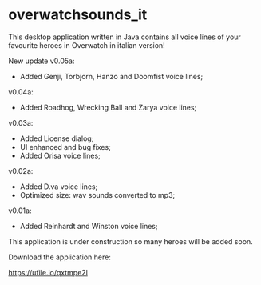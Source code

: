 # overwatchsounds_it
This desktop application written in Java contains all voice lines of your favourite heroes in Overwatch in italian version!

New update v0.05a:
- Added Genji, Torbjorn, Hanzo and Doomfist voice lines;

v0.04a:
- Added Roadhog, Wrecking Ball and Zarya voice lines;

v0.03a:
- Added License dialog;
- UI enhanced and bug fixes;
- Added Orisa voice lines;

v0.02a:
- Added D.va voice lines;
- Optimized size: wav sounds converted to mp3;


v0.01a:
- Added Reinhardt and Winston voice lines;

This application is under construction so many heroes will be added soon.

Download the application here:

https://ufile.io/qxtmpe2l
